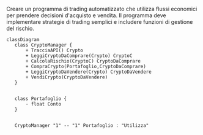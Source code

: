 Creare un programma di trading automatizzato che utilizza flussi economici per prendere decisioni d'acquisto e vendita.
 Il programma deve implementare strategie di trading semplici e includere funzioni di gestione del rischio.



 ```mermaid
classDiagram
    class CryptoManager {
        + TracciaAPI() Crypto
        + LeggiCryptoDaComprare(Crypto) CryptoC
        + CalcolaRischio(CryptoC) CryptoDaComprare
        + CompraCrypto(Portafoglio,CryptoDaComprare) 
        + LeggiCryptoDaVendere(Crypto) CryptoDaVendere
        + VendiCrypto(CryptoDaVendere)
    }


    class Portafoglio {
        - float Conto 
    }


    CryptoManager "1" -- "1" Portafoglio : "Utilizza"
